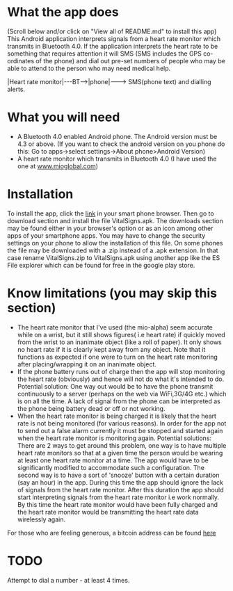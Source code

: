 What the app does
=================
(Scroll below and/or click on "View all of README.md" to install this app)
This Android application interprets  signals from a heart rate monitor which transmits in Bluetooth 4.0. If the application interprets the heart rate to be something that requires attention it will SMS (SMS includes the GPS co-ordinates of the phone) and dial out pre-set numbers of people who may be able to attend to the person who may need medical help.

|Heart rate monitor|---BT-->|phone|---> SMS(phone text) and dialling alerts.



What you will need
==================
- A Bluetooth 4.0 enabled Android phone. The Android version must be 4.3 or above. (If you want to check the android version on you phone do this: Go to apps->select settings->About phone>Android Version)
- A heart rate monitor which transmits in Bluetooth 4.0 (I have used the one at www.mioglobal.com)

Installation
=============
To install the app, click the [link](https://github.com/DennisMat/VitalSigns/blob/master/bin/VitalSigns.apk?raw=true) in your smart phone browser. Then go to download section and install the file VitalSigns.apk. The downloads section may be found either in your browser's option or as an icon among other apps of your smartphone apps. You may have to change the security settings on your phone to allow the installation of this file. On some phones the file may be downloaded with a .zip instead of a .apk extension. In that case rename VitalSigns.zip to VitalSigns.apk using another app like the ES File explorer which can be found for free in the google play store.

Know limitations (you may skip this section)
================
- The heart rate monitor that I've used (the mio-alpha) seem accurate while on a wrist, but it still shows figures( i.e heart rate) if quickly moved from the  wrist to an inanimate object (like a roll of paper). It only shows no heart rate if it is clearly kept away from any object. Note that it functions as expected if one were to turn on the heart rate monitoring after placing/wrapping it on an inanimate object.
- If the phone battery runs out of charge then the app will stop monitoring the heart rate (obviously) and hence will not do what it's intended to do. Potential solution: One way out would be to have the phone transmit continuously to a server (perhaps on the web via WiFi,3G/4G etc.) which is on all the time. A lack of signal from the phone can be interpreted as the phone being battery dead or off or not working.
- When the heart rate monitor is being charged it is likely that the heart rate is not being monitored (for various reasons). In order for the app not to send out a false alarm currently it must be stopped and started again when the heart rate monitor is monitoring again. Potential solutions:  There are 2 ways to get around this problem, one way is to have multiple heart rate monitors so that at a given time the person would be wearing at least one heart rate monitor at a time. The app would have to be significantly modified to accommodate such a configuration. The second way is to have a sort of 'snooze' button with a certain duration (say an hour) in the app. During this time the app should ignore the lack of signals from the heart rate monitor. After this duration the app should start interpreting signals from the heart rate monitor i.e work normally. By this time the heart rate monitor would have been fully charged and the heart rate monitor would be transmitting the heart rate data wirelessly again.  


For those who are feeling generous, a bitcoin address can be found [here](http://tinyurl.com/nntl6pd)

TODO
======
Attempt to dial a number - at least 4 times.


